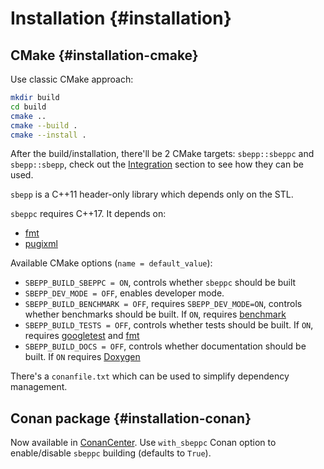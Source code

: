 # Installation {#installation}

## CMake {#installation-cmake}

Use classic CMake approach:

```sh
mkdir build
cd build
cmake ..
cmake --build .
cmake --install .
```

After the build/installation, there'll be 2 CMake targets: `sbepp::sbeppc` and
`sbepp::sbepp`, check out the [Integration](#integration) section to see how
they can be used.

`sbepp` is a C++11 header-only library which depends only on the STL.

`sbeppc` requires C++17. It depends on:
- [fmt](https://github.com/fmtlib/fmt)
- [pugixml](https://github.com/zeux/pugixml)

Available CMake options (`name = default_value`):

- `SBEPP_BUILD_SBEPPC = ON`, controls whether `sbeppc` should be built
- `SBEPP_DEV_MODE = OFF`, enables developer mode.
- `SBEPP_BUILD_BENCHMARK = OFF`, requires `SBEPP_DEV_MODE=ON`, controls whether
benchmarks should be built. If
`ON`, requires [benchmark](https://github.com/google/benchmark)
- `SBEPP_BUILD_TESTS = OFF`, controls whether tests should be built. If `ON`,
requires [googletest](https://github.com/google/googletest) and
[fmt](https://github.com/fmtlib/fmt)
- `SBEPP_BUILD_DOCS = OFF`, controls whether documentation should be built. If
`ON` requires [Doxygen](https://doxygen.nl/)

There's a `conanfile.txt` which can be used to simplify dependency management.

## Conan package {#installation-conan}

Now available in [ConanCenter](https://conan.io/center/recipes/sbepp). Use
`with_sbeppc` Conan option to enable/disable `sbeppc` building (defaults to
`True`).